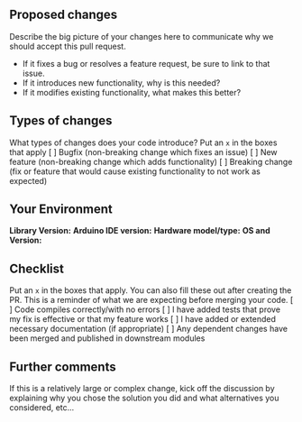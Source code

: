 ## Proposed changes
Describe the big picture of your changes here to communicate why we should accept this pull request. 
- If it fixes a bug or resolves a feature request, be sure to link to that issue. 
- If it introduces new functionality, why is this needed?
- If it modifies existing functionality, what makes this better?

## Types of changes
What types of changes does your code introduce?
Put an `x` in the boxes that apply
[ ] Bugfix (non-breaking change which fixes an issue)
[ ] New feature (non-breaking change which adds functionality)
[ ] Breaking change (fix or feature that would cause existing functionality to not work as expected)

## Your Environment
**Library Version:** 
**Arduino IDE version:** 
**Hardware model/type:** 
**OS and Version:** 

## Checklist
Put an `x` in the boxes that apply. You can also fill these out after creating the PR.
This is a reminder of what we are expecting before merging your code.
[ ] Code compiles correctly/with no errors
[ ] I have added tests that prove my fix is effective or that my feature works
[ ] I have added or extended necessary documentation (if appropriate)
[ ] Any dependent changes have been merged and published in downstream modules

## Further comments
If this is a relatively large or complex change, kick off the discussion by explaining why you chose the solution you did and what alternatives you considered, etc...